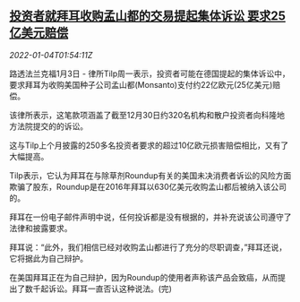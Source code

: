 <!--1641261662000-->
[投资者就拜耳收购孟山都的交易提起集体诉讼 要求25亿美元赔偿](https://cn.reuters.com/article/class-action-investorsbayer-monsanto-010-idCNKBS2JE03O)
------

<div><i>2022-01-04T01:54:11Z</i></div><p>路透法兰克福1月3日 - 律所Tilp周一表示，投资者可能在德国提起的集体诉讼中，要求拜耳为收购美国种子公司孟山都(Monsanto)支付约22亿欧元(25亿美元)赔偿。</p><p>该律所表示，这笔款项涵盖了截至12月30日约320名机构和散户投资者向科隆地方法院提交的的诉讼。</p><p>这与Tilp上个月披露的250多名投资者要求的超过10亿欧元损害赔偿相比，又有了大幅提高。</p><p>Tilp表示，它认为拜耳在与除草剂Roundup有关的美国未决消费者诉讼的风险方面欺骗了股东，Roundup是在2016年拜耳以630亿美元收购孟山都后被纳入该公司的。</p><p>拜耳在一份电子邮件声明中说，任何投诉都是没有根据的，并补充说该公司遵守了法律和披露要求。</p><p>拜耳说：“此外，我们相信已经对收购孟山都进行了充分的尽职调查，”拜耳还说，它将据此为自己辩护。</p><p>在美国拜耳正在为自己辩护，因为Roundup的使用者声称该产品会致癌，从而提出了数千起诉讼。拜耳一直否认这种说法。(完)</p>

